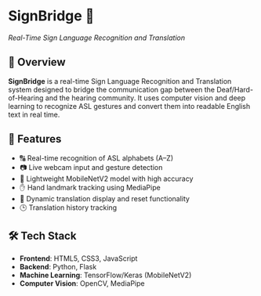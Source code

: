 # SignBridge 🤝  
*Real-Time Sign Language Recognition and Translation*

## 📌 Overview
**SignBridge** is a real-time Sign Language Recognition and Translation system designed to bridge the communication gap between the Deaf/Hard-of-Hearing and the hearing community. It uses computer vision and deep learning to recognize ASL gestures and convert them into readable English text in real time.

## 🎯 Features
- 🔠 Real-time recognition of ASL alphabets (A–Z)
- 📷 Live webcam input and gesture detection
- 🧠 Lightweight MobileNetV2 model with high accuracy
- ✋ Hand landmark tracking using MediaPipe
- 💬 Dynamic translation display and reset functionality
- 🕒 Translation history tracking

## 🛠️ Tech Stack
- **Frontend**: HTML5, CSS3, JavaScript
- **Backend**: Python, Flask
- **Machine Learning**: TensorFlow/Keras (MobileNetV2)
- **Computer Vision**: OpenCV, MediaPipe

